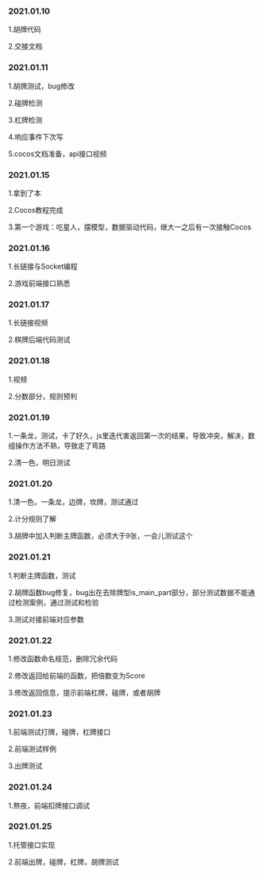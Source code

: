 ### 2021.01.10
1.胡牌代码

2.交接文档


### 2021.01.11
1.胡牌测试，bug修改

2.碰牌检测

3.杠牌检测

4.响应事件下次写

5.cocos文档准备，api接口视频


### 2021.01.15
1.拿到了本

2.Cocos教程完成

3.第一个游戏：吃星人，摆模型，数据驱动代码，继大一之后有一次接触Cocos

### 2021.01.16
1.长链接与Socket编程

2.游戏前端接口熟悉

### 2021.01.17
1.长链接视频

2.棋牌后端代码测试

### 2021.01.18
1.视频

2.分数部分，规则预判

### 2021.01.19
1.一条龙，测试，卡了好久，js里迭代害返回第一次的结果，导致冲突，解决，数组操作方法不熟，导致走了弯路

2.清一色，明日测试

### 2021.01.20
1.清一色，一条龙，边牌，坎牌，测试通过

2.计分规则了解

3.胡牌中加入判断主牌函数，必须大于9张，一会儿测试这个

### 2021.01.21
1.判断主牌函数，测试

2.胡牌函数bug修复，bug出在去除牌型is_main_part部分，部分测试数据不能通过检测案例，通过测试和检验

3.测试对接前端对应参数

### 2021.01.22
1.修改函数命名规范，删除冗余代码

2.修改返回给前端的函数，把倍数变为Score

3.修改返回信息，提示前端杠牌，碰牌，或者胡牌

### 2021.01.23
1.前端测试打牌，碰牌，杠牌接口

2.前端测试样例

3.出牌测试

### 2021.01.24
1.熬夜，前端扣牌接口调试

### 2021.01.25
1.托管接口实现

2.前端出牌，碰牌，杠牌，胡牌测试
